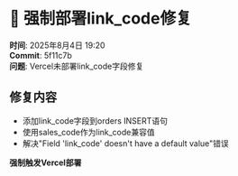 # 🚀 强制部署link_code修复

**时间**: 2025年8月4日 19:20  
**Commit**: 5f11c7b  
**问题**: Vercel未部署link_code字段修复  

## 修复内容
- 添加link_code字段到orders INSERT语句
- 使用sales_code作为link_code兼容值
- 解决"Field 'link_code' doesn't have a default value"错误

**强制触发Vercel部署**
